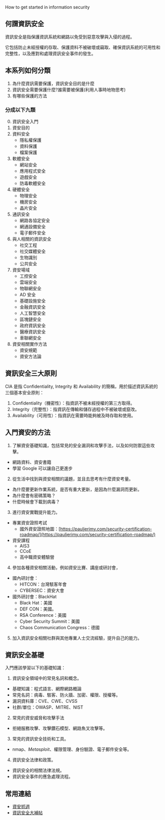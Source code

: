 How to get started in information security

## **何謂資訊安全**

資訊安全是指保護資訊系統和網路以免受到惡意攻擊與入侵的過程。

它包括防止未經授權的存取、保護資料不被破壞或竊取、確保資訊系統的可用性和完整性，以及應對和處理資訊安全事件的發生。

## 本系列如何分類
1. 為什麼資訊需要保護，資訊安全目的是什麼 
2. 資訊安全需要保護什麼?誰需要被保護(利用人事時地物思考) 
3. 有哪些保護的方法

### 分成以下九類
0. 資訊安全入門
1. 資安目的
2. 資料安全
	- 隱私權保護
	- 資料保護
	- 檔案保護
3. 軟體安全
	- 網站安全
	- 應用程式安全
	- 遊戲安全
	- 防毒軟體安全
4. 硬體安全
	- 物理安全
	- 機房安全
	- 晶片安全
5. 通訊安全
	- 網路各協定安全
	- 網通設備安全
	- 電子郵件安全
6. 與人相關的資訊安全
	- 社交工程
	- 社交媒體安全
	- 生物識別
	- 公共安全
7. 資安場域
	- 工控安全
	- 雲端安全
	- 物聯網安全
	- AD 安全
	- 基礎設施安全
	- 金融資訊安全
	- 人工智慧安全
	- 區塊鏈安全
	- 政府資訊安全
	- 醫療資訊安全
	- 車聯網安全
8. 資安相關實作方法
	- 資安規範
	- 資安方法論

## **資訊安全三大原則**

CIA 是指 Confidentiality, Integrity 和 Availability 的簡稱，用於描述資訊系統的三個基本安全原則：

1. Confidentiality（機密性）：指資訊不被未經授權的第三方取得。
2. Integrity（完整性）：指資訊在傳輸和儲存過程中不被破壞或竄改。
3. Availability（可用性）：指資訊在需要時能夠被及時存取和使用。

## 入門資安的方法

1. 了解資安基礎知識，包括常見的安全漏洞和攻擊手法，以及如何防禦這些攻擊。 
  - 網路資料、資安書籍
  - 學習 Google 可以讓自己更進步
2. 從生活中找到與資安相關的議題，並且去思考有什麼資安考量。 
  - 為什麼要更新作業系統，是否有重大更新，是因為什麼漏洞而更新。
  - 為什麼會有密碼策略？
  - 什麼時候會下載到病毒？
3. 進行資安實戰提升能力。 
  - 專業資安證照考試 
      - 國外資安證照地圖：[https://pauljerimy.com/security-certification-roadmap/](https://pauljerimy.com/security-certification-roadmap/)
  - 資安課程 
      - AIS3
      - CCoE
      - 高中職資安體驗營
4. 參加各種資安相關活動，例如資安比賽、講座或研討會， 
  - 國內研討會： 
      - HITCON：台灣駭客年會
      - CYBERSEC：資安大會
  - 國外研討會：BlackHat 
      - Black Hat：美國
      - DEF CON：美國。
      - RSA Conference：美國
      - Cyber Security Summit：美國
      - Chaos Communication Congress：德國
5. 加入資訊安全相關社群與其他專業人士交流經驗，提升自己的能力。

## **資訊安全基礎**

入門應該學習以下的基礎知識：

1. 資訊安全領域中的常見名詞和概念。 
  - 基礎知識：程式語言、網際網路概論
  - 常見名詞：病毒、駭客、防火牆、加密、權限、授權等。
  - 漏洞資料庫：CVE、CWE、CVSS
  - 社群/單位：OWASP、MITRE、NIST
2. 常見的資安威脅和攻擊手法 
  - 拒絕服務攻擊、攻擊鑽石模型、網路魚叉攻擊等。
3. 常見的資訊安全技術和工具。 
  - nmap、*Metasploit*、權限管理、身份驗證、電子郵件安全等。
4. 資訊安全法律和政策。 
  - 資訊安全的相關法律法規。
  - 資訊安全事件的應急處理流程。

## 常用連結

- [資安抓週](https://gotyour.pw/grab.html)
- [資訊安全大補帖](https://ithelp.ithome.com.tw/users/20108446/ironman/1980)
